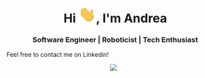 <h1 align="center">Hi <img src="https://raw.githubusercontent.com/ABSphreak/ABSphreak/master/gifs/Hi.gif" width="40px" />, I'm Andrea</h1>
<h3 align="center">Software Engineer | Roboticist | Tech Enthusiast</h3>

Feel free to contact me on Linkedin!
<p align='center'>
<a href="https://www.linkedin.com/in/tassiandrea/"><img height="30" src="https://image.flaticon.com/icons/svg/174/174857.svg"></a>&nbsp;&nbsp;
</p>


